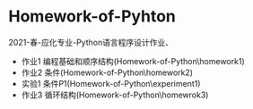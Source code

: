# Homework-of-Pyhton 
2021-春-应化专业-Python语言程序设计作业、

- 作业1 编程基础和顺序结构(Homework-of-Python\homework1)
- 作业2 条件(Homework-of-Python\homework2)
- 实验1 条件P1(Homework-of-Python\experiment1)
- 作业3 循环结构(Homework-of-Python\homewrok3)


